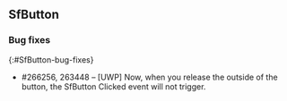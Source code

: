 ## SfButton

### Bug fixes
{:#SfButton-bug-fixes}

* \#266256, 263448 – [UWP] Now, when you release the outside of the button, the SfButton Clicked event will not trigger.